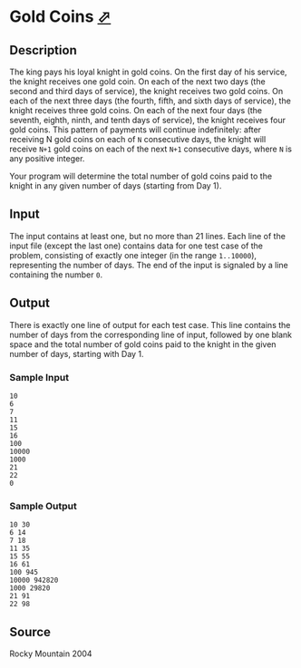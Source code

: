 # Gold Coins [⬀](http://poj.org/problem?id=2000)

## Description

The king pays his loyal knight in gold coins. On the first day of his service, the knight receives one gold coin. On each of the next two days (the second and third days of service), the knight receives two gold coins. On each of the next three days (the fourth, fifth, and sixth days of service), the knight receives three gold coins. On each of the next four days (the seventh, eighth, ninth, and tenth days of service), the knight receives four gold coins. This pattern of payments will continue indefinitely: after receiving N gold coins on each of `N` consecutive days, the knight will receive `N+1` gold coins on each of the next `N+1` consecutive days, where `N` is any positive integer.

Your program will determine the total number of gold coins paid to the knight in any given number of days (starting from Day 1).

## Input

The input contains at least one, but no more than 21 lines. Each line of the input file (except the last one) contains data for one test case of the problem, consisting of exactly one integer (in the range `1..10000`), representing the number of days. The end of the input is signaled by a line containing the number `0`.

## Output

There is exactly one line of output for each test case. This line contains the number of days from the corresponding line of input, followed by one blank space and the total number of gold coins paid to the knight in the given number of days, starting with Day 1.

### Sample Input
```
10
6
7
11
15
16
100
10000
1000
21
22
0
```

### Sample Output
```
10 30
6 14
7 18
11 35
15 55
16 61
100 945
10000 942820
1000 29820
21 91
22 98
```

## Source

Rocky Mountain 2004
